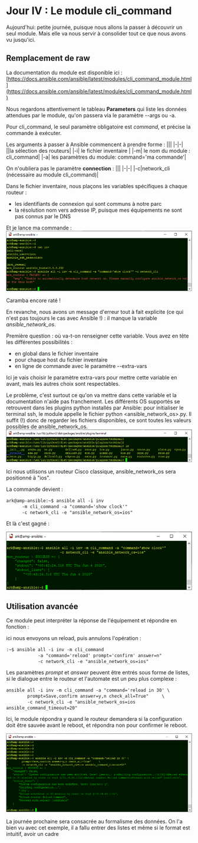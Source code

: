 # Jour IV : Le module cli_command

Aujourd'hui: petite journée, puisque nous allons la passer à découvrir un seul module. Mais elle va nous servir à consolider tout ce que nous avons vu jusqu'ici. 

## Remplacement de raw

La documentation du module est disponible ici :
[https://docs.ansible.com/ansible/latest/modules/cli_command_module.html](https://docs.ansible.com/ansible/latest/modules/cli_command_module.html)

Nous regardons attentivement le tableau **Parameters** qui  liste les données attendues par le module, qu'on passera via le paramètre --args ou -a. 

Pour cli_command, le seul paramètre obligatoire est *command*, et précise la commande à exécuter.

Les arguments à passer à Ansible commencent à prendre forme :
|||
|-|-|
||la sélection des routeurs|
|-i| le fichier inventaire |
|-m| le nom du module : cli_command|
|-a|  les paramètres du module: command='ma commande'|

On n'oubliera pas le paramètre **connection** :
|||
|-|-|
|-c|network_cli (nécessaire au module cli_command)|

Dans le fichier inventaire, nous plaçons les variables spécifiques à chaque routeur : 

 - les identifiants de connexion qui sont communs à notre parc
 - la résolution nom vers adresse IP, puisque mes équipements ne sont pas connus par le DNS 

Et je lance ma commande :
![screenshot006](../images/screenshot006.png)

Caramba encore raté !

En revanche, nous avons un message d'erreur tout à fait explicite (ce qui n'est pas toujours le cas avec Ansible !) : il manque la variable *ansible_network_os*.  

Première question : où va-t-on renseigner cette variable. Vous avez en tête les différentes possibilités :

 - en global dans le fichier inventaire
 - pour chaque host du fichier inventaire
 - en ligne de commande avec le paramètre --extra-vars 

Ici je vais choisir le paramètre extra-vars pour mettre cette variable en avant, mais les autres choix sont respectables.

Le problème, c'est surtout ce qu'on va mettre dans cette variable et la documentation n'aide pas franchement. Les différents OS supportés se retrouvent dans les plugins python installés par Ansible: pour initialiser le terminal ssh, le module appelle le fichier python <ansible_network_os>.py. Il suffit (!) donc de regarder les fichiers disponibles, ce sont toutes les valeurs possibles de ansible_network_os.
![screenshot007](../images/screenshot007.png)

Ici nous utilisons un routeur Cisco classique, ansible_network_os sera positionné à "ios".
 
 La commande devient :

    ark@amp-ansible:~$ ansible all -i inv 
          -m cli_command -a "command='show clock'" 
          -c network_cli -e "ansible_network_os=ios"

Et là c'est gagné :

![screenshot008](../images/screenshot008.png)

## Utilisation avancée

Ce module peut interpréter la réponse de l'équipement et répondre en fonction :

ici nous envoyons un reload, puis annulons l'opération :  

    :~$ ansible all -i inv -m cli_command 
                -a "command='reload' prompt='confirm' answer=n" 
                -c network_cli -e "ansible_network_os=ios"


Les paramètres *prompt* et *answer* peuvent être entrés sous forme de listes, si le dialogue entre le routeur et l'automate est un peu plus complexe :
  

    ansible all -i inv -m cli_command -a "command='reload in 30' \
            prompt=Save,confirm answer=y,n check_all=True"     \
            -c network_cli -e "ansible_network_os=ios ansible_command_timeout=20"

Ici, le module répondra y quand le routeur demandera si la configuration doit être sauvée avant le reboot, et répondra non pour confirmer le reboot.

![screenshot009](../images/screenshot009.png)


La journée prochaine sera consacrée au formalisme des données. On l'a bien vu avec cet exemple, il a fallu entrer des listes et même si le format est intuitif, avoir un cadre 
<!--stackedit_data:
eyJoaXN0b3J5IjpbLTk0MzY3NjU1NiwtMTY0MTc1MDYwMCwyMT
A3MzE1MzAyLC0xNzI4ODI3NTY4LC00MTk1MTczNTgsMjAwNzYy
NjU0MCwtMTY3MjA2NDgxMywtNjk5NDYxMDY2LDE0OTY2MDY4Nz
ksLTEzNjQyODIxNDQsNzcyNzg5MjE4LDEzNzEyNDgxNl19
-->